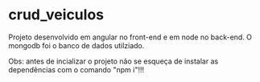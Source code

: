 # crud_veiculos

Projeto desenvolvido em angular no front-end e em node no back-end. O mongodb foi o banco de dados utilziado.

Obs: antes de incializar o projeto não se esqueça de instalar as dependências com o comando "npm i"!!!
